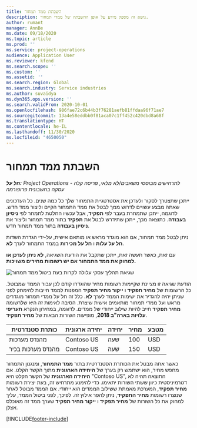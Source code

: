 ```yaml
---
title: השבתת ממד תמחור
description: נושא זה מספק מידע על אופן ההשבתה של ממדי תמחור.
author: rumant
manager: AnnBe
ms.date: 09/18/2020
ms.topic: article
ms.prod: ''
ms.service: project-operations
audience: Application User
ms.reviewer: kfend
ms.search.scope: ''
ms.custom: ''
ms.assetid: ''
ms.search.region: Global
ms.search.industry: Service industries
ms.author: suvaidya
ms.dyn365.ops.version: ''
ms.search.validFrom: 2020-10-01
ms.openlocfilehash: 986fae72c6b44b3f76281aefb81ffdaa96f71ae7
ms.sourcegitcommit: 13a4e58eddbb0f81aca07c1ff452c420dbd8a68f
ms.translationtype: HT
ms.contentlocale: he-IL
ms.lasthandoff: 11/30/2020
ms.locfileid: "4650050"
---
```

# <a name="turning-off-a-pricing-dimension"></a>השבתת ממד תמחור

_**חל על:** Project Operations לתרחישים מבוססי משאבים/לא מלאי, פריסה קלה - עסקה בחשבונית פרופורמה_

ייתכן שתצטרך לסקור ולעדכן את אסטרטגיית התמחור שלך כל כמה שנים. כל העדכונים שאתה מבצע עשויים לדרוש ממך לבטל את ממד התמחור הקיים וליצור ממד חדש. לדוגמה, ייתכן שתמחרת בעבר לפי **תפקיד**, אבל עכשיו החלטת לתמחר לפי **ניסיון בעבודה**. כתוצאה מכך, ייתכן שתידרש לבטל את **תפקיד** בתור ממד תמחור וליצור את **ניסיון בעבודה** בתור ממד תמחור חדש. 

ניתן לבטל ממד תמחור, אם הוא מוגדר מראש או מותאם אישית, על-ידי הגדרת השדות **חל על עלות** ו **חל על מכירות** בממד התמחור לערך **לא**.

עם זאת, כאשר תעשה זאת, ייתכן שתקבל את הודעת השגיאה, **לא ניתן לעדכן או למחוק את ממד התמחור אם יש רשומות מחירים משויכות.**

![שגיאת תהליך עסקי עלולה לקרות בעת ביטול ממד תמחור](media/Business-Process-Error.png)

הודעת שגיאה זו מציינת שקיימות רשומות מחיר שהוגדרו קודם לכן עבור הממד שמבוטל. כל הרשומות של **מחיר תפקיד** ו **ייקור מחיר תפקיד** המפנות לממד חייבות להימחק לפני שניתן יהיה להגדיר את ישימות הממד לערך **לא**. כלל זה חל על ממדי תמחור מוגדרים מראש ועל ממדי תמחור מותאמים אישית שיצרת. הסיבה לאימות זה היא שלרשומה **מחיר תפקיד** חייב להיות שילוב ייחודי של ממדים. לדוגמה, במחירון הנקרא **תעריפי עלויות בארה"ב 2018**, מופיעות השורות הבאות של **מחיר תפקיד**. 

| כותרת סטנדרטית         | יחידה ארגונית    |יחידה   |מחיר  |מטבע  |
| -----------------------|-------------|-------|-------|----------|
| מהנדס מערכות|Contoso US|שעה| 100|USD|
| מהנדס מערכות בכיר|Contoso US|שעה| 150| USD|


כאשר אתה מבטל את הכותרת הסטנדרטית בתור **ממד התמחור**, ומנגנון התמחור מחפש מחיר, הוא ישתמש רק בערך של **היחידה הארגונית** מתוך הקשר הקלט. אם **היחידה הארגונית** של הקשר הקלט היא "Contoso US", התוצאה תהיה לא דטרמיניסטית כיוון ששתי השורות יתאימו. כדי להימנע מתרחיש זה, בעת יצירת רשומות **מחיר תפקיד**, המערכת מאמתת ששילוב הממדים הוא ייחודי. אם הממד מבוטל לאחר שנוצרו רשומות **מחיר התפקיד**, ניתן להפר אילוץ זה. לפיכך, לפני ביטול הממד, עליך למחוק את כל השורות של **מחיר תפקיד** ו **ייקור מחיר תפקיד** שערך ממד זה מאוכלס אצלן.


[!INCLUDE[footer-include](../includes/footer-banner.md)]